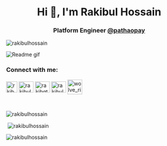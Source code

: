 <h1 align="center">Hi 👋, I'm Rakibul Hossain</h1>
<h3 align="center">Platform Engineer <a href="https://pathaopay.com.bd/">@pathaopay</a> </h3>

<p align="left"> <img src="https://komarev.com/ghpvc/?username=rakibulhossain&label=Profile%20views&color=0e75b6&style=flat" alt="rakibulhossain" /> </p>

<p align="left"><img src="https://user-images.githubusercontent.com/74038190/212284119-fbfd994d-8c2a-4a07-a75f-84e513833c1c.gif" title="Readme gif" /></p>

<h3 align="left">Connect with me:</h3>
<p align="left">
<a href="https://twitter.com/rkibhossain" target="blank"><img align="center" src="https://raw.githubusercontent.com/rahuldkjain/github-profile-readme-generator/master/src/images/icons/Social/twitter.svg" alt="rkibhossain" height="30" width="30" /></a>
<a href="https://linkedin.com/in/rakibul-hossain" target="blank"><img align="center" src="https://raw.githubusercontent.com/rahuldkjain/github-profile-readme-generator/master/src/images/icons/Social/linked-in-alt.svg" alt="rakibul-hossain" height="30" width="40" /></a>
<a href="mailto:rakibgtr2@gmail.com" target="blank"><img align="center" src="https://upload.wikimedia.org/wikipedia/commons/7/7e/Gmail_icon_%282020%29.svg" alt="rakibgtr2@gmail.com" height="30" width="40" /></a>
<a href="https://stackoverflow.com/users/8479549/rakibul-hossain" target="blank"><img align="center" src="https://raw.githubusercontent.com/rahuldkjain/github-profile-readme-generator/master/src/images/icons/Social/stack-overflow.svg" alt="rakibul-hossain" height="30" width="40" /></a>
<a href="https://codeforces.com/profile/wolve_rine" target="blank"><img align="center" src="https://raw.githubusercontent.com/rahuldkjain/github-profile-readme-generator/master/src/images/icons/Social/codeforces.svg" alt="wolve_rine" height="40" width="40" /></a>
</p>

<br>
<p><img align="center" src="https://github-readme-stats.vercel.app/api/top-langs?username=rakibulhossain&show_icons=true&locale=en&layout=compact&hide=html,php,blade&theme=react" alt="rakibulhossain" /></p>
<p>&nbsp;<img align="center" src="https://github-readme-stats.vercel.app/api?username=rakibulhossain&show_icons=true&locale=en&theme=react" alt="rakibulhossain" /></p>

<p><img align="center" src="https://github-readme-streak-stats.herokuapp.com/?user=rakibulhossain&theme=react" alt="rakibulhossain" /></p>
